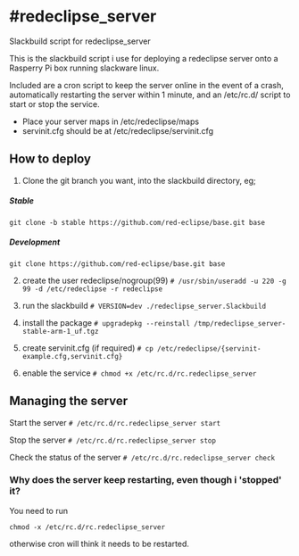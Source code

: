 #redeclipse_server
=================
Slackbuild script for redeclipse_server

This is the slackbuild script i use for deploying a redeclipse server onto a Rasperry Pi box running slackware linux.

Included are a cron script to keep the server online in the event of a crash, automatically restarting the server within 1 minute, and an /etc/rc.d/ script to start or stop the service.

- Place your server maps in /etc/redeclipse/maps
- servinit.cfg should be at /etc/redeclipse/servinit.cfg

## How to deploy

1. Clone the git branch you want, into the slackbuild directory, eg;
##### Stable
```git clone -b stable https://github.com/red-eclipse/base.git base```
##### Development
```git clone https://github.com/red-eclipse/base.git base```
   
2. create the user redeclipse/nogroup(99)
```# /usr/sbin/useradd -u 220 -g 99 -d /etc/redeclipse -r redeclipse```
 
3. run the slackbuild
```# VERSION=dev ./redeclipse_server.Slackbuild```
 
4. install the package
```# upgradepkg --reinstall /tmp/redeclipse_server-stable-arm-1_uf.tgz```

5. create servinit.cfg (if required)
```# cp /etc/redeclipse/{servinit-example.cfg,servinit.cfg}```

6. enable the service
```# chmod +x /etc/rc.d/rc.redeclipse_server```

## Managing the server  
Start the server
```# /etc/rc.d/rc.redeclipse_server start```

Stop the server
```# /etc/rc.d/rc.redeclipse_server stop```

Check the status of the server
```# /etc/rc.d/rc.redeclipse_server check```


### Why does the server keep restarting, even though i 'stopped' it? 
You need to run
```
chmod -x /etc/rc.d/rc.redeclipse_server
```
otherwise cron will think it needs to be restarted.
